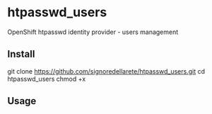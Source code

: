 # htpasswd_users
OpenShift htpasswd identity provider - users management

## Install
git clone https://github.com/signoredellarete/htpasswd_users.git
cd htpasswd_users
chmod +x 

## Usage

